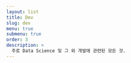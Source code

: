 ```yaml
---
layout: list
title: Dev
slug: dev
menu: true
submenu: true
order: 3
description: >
  주로 Data Science 및 그 외 개발에 관련된 모든 것.  
---
```

